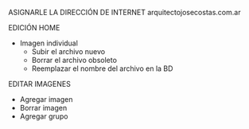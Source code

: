 ASIGNARLE LA DIRECCIÓN DE INTERNET
arquitectojosecostas.com.ar

EDICIÓN HOME
- Imagen individual
	- Subir el archivo nuevo
	- Borrar el archivo obsoleto
	- Reemplazar el nombre del archivo en la BD

EDITAR IMAGENES
- Agregar imagen
- Borrar imagen
- Agregar grupo
